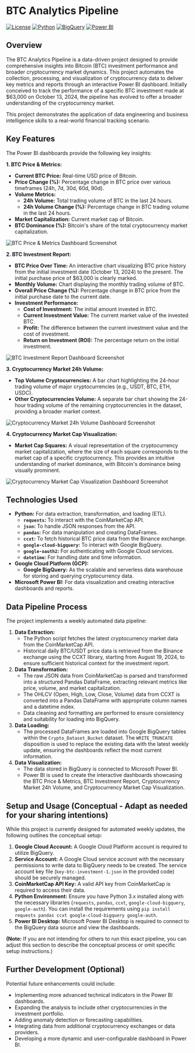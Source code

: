 # BTC Analytics Pipeline

[![License](https://img.shields.io/badge/License-MIT-yellow.svg)](https://opensource.org/licenses/MIT)
[![Python](https://img.shields.io/badge/Python-3.x-blue.svg)](https://www.python.org/)
[![BigQuery](https://img.shields.io/badge/BigQuery-GoogleCloud-blue.svg)](https://cloud.google.com/bigquery)
[![Power BI](https://img.shields.io/badge/Power_BI-Microsoft-blue.svg)](https://powerbi.microsoft.com/)

## Overview

The BTC Analytics Pipeline is a data-driven project designed to provide comprehensive insights into Bitcoin (BTC) investment performance and broader cryptocurrency market dynamics. This project automates the collection, processing, and visualization of cryptocurrency data to deliver key metrics and reports through an interactive Power BI dashboard. Initially conceived to track the performance of a specific BTC investment made at $63,000 on October 13, 2024, the pipeline has evolved to offer a broader understanding of the cryptocurrency market.

This project demonstrates the application of data engineering and business intelligence skills to a real-world financial tracking scenario.

## Key Features

The Power BI dashboards provide the following key insights:

**1. BTC Price & Metrics:**

* **Current BTC Price:** Real-time USD price of Bitcoin.
* **Price Change (%):** Percentage change in BTC price over various timeframes (24h, 7d, 30d, 60d, 90d).
* **Volume Metrics:**
    * **24h Volume:** Total trading volume of BTC in the last 24 hours.
    * **24h Volume Change (%):** Percentage change in BTC trading volume in the last 24 hours.
* **Market Capitalization:** Current market cap of Bitcoin.
* **BTC Dominance (%):** Bitcoin's share of the total cryptocurrency market capitalization.

![BTC Price & Metrics Dashboard Screenshot](images/btc_price_metrics.png)

**2. BTC Investment Report:**

* **BTC Price Over Time:** An interactive chart visualizing BTC price history from the initial investment date (October 13, 2024) to the present. The initial purchase price of $63,000 is clearly marked.
* **Monthly Volume:** Chart displaying the monthly trading volume of BTC.
* **Overall Price Change (%):** Percentage change in BTC price from the initial purchase date to the current date.
* **Investment Performance:**
    * **Cost of Investment:** The initial amount invested in BTC.
    * **Current Investment Value:** The current market value of the invested BTC.
    * **Profit:** The difference between the current investment value and the cost of investment.
    * **Return on Investment (ROI):** The percentage return on the initial investment.

![BTC Investment Report Dashboard Screenshot](images/btc_investment_report.png)

**3. Cryptocurrency Market 24h Volume:**

* **Top Volume Cryptocurrencies:** A bar chart highlighting the 24-hour trading volume of major cryptocurrencies (e.g., USDT, BTC, ETH, USDC).
* **Other Cryptocurrencies Volume:** A separate bar chart showing the 24-hour trading volume of the remaining cryptocurrencies in the dataset, providing a broader market context.

![Cryptocurrency Market 24h Volume Dashboard Screenshot](images/market_volume.png)

**4. Cryptocurrency Market Cap Visualization:**

* **Market Cap Squares:** A visual representation of the cryptocurrency market capitalization, where the size of each square corresponds to the market cap of a specific cryptocurrency. This provides an intuitive understanding of market dominance, with Bitcoin's dominance being visually prominent.

![Cryptocurrency Market Cap Visualization Dashboard Screenshot](images/market_cap_visualization.png)

## Technologies Used

* **Python:** For data extraction, transformation, and loading (ETL).
    * **`requests`:** To interact with the CoinMarketCap API.
    * **`json`:** To handle JSON responses from the API.
    * **`pandas`:** For data manipulation and creating DataFrames.
    * **`ccxt`:** To fetch historical BTC price data from the Binance exchange.
    * **`google-cloud-bigquery`:** To interact with Google BigQuery.
    * **`google-oauth2`:** For authenticating with Google Cloud services.
    * **`datetime`:** For handling date and time information.
* **Google Cloud Platform (GCP):**
    * **Google BigQuery:** As the scalable and serverless data warehouse for storing and querying cryptocurrency data.
* **Microsoft Power BI:** For data visualization and creating interactive dashboards and reports.

## Data Pipeline Process

The project implements a weekly automated data pipeline:

1.  **Data Extraction:**
    * The Python script fetches the latest cryptocurrency market data from the CoinMarketCap API.
    * Historical daily BTC/USDT price data is retrieved from the Binance exchange using the CCXT library, starting from August 19, 2024, to ensure sufficient historical context for the investment report.
2.  **Data Transformation:**
    * The raw JSON data from CoinMarketCap is parsed and transformed into a structured Pandas DataFrame, extracting relevant metrics like price, volume, and market capitalization.
    * The OHLCV (Open, High, Low, Close, Volume) data from CCXT is converted into a Pandas DataFrame with appropriate column names and a datetime index.
    * Data cleaning and formatting are performed to ensure consistency and suitability for loading into BigQuery.
3.  **Data Loading:**
    * The processed DataFrames are loaded into Google BigQuery tables within the `Crypto_Dataset_Bucket` dataset. The `WRITE_TRUNCATE` disposition is used to replace the existing data with the latest weekly update, ensuring the dashboards reflect the most current information.
4.  **Data Visualization:**
    * The data stored in BigQuery is connected to Microsoft Power BI.
    * Power BI is used to create the interactive dashboards showcasing the BTC Price & Metrics, BTC Investment Report, Cryptocurrency Market 24h Volume, and Cryptocurrency Market Cap Visualization.

## Setup and Usage (Conceptual - Adapt as needed for your sharing intentions)

While this project is currently designed for automated weekly updates, the following outlines the conceptual setup:

1.  **Google Cloud Account:** A Google Cloud Platform account is required to utilize BigQuery.
2.  **Service Account:** A Google Cloud service account with the necessary permissions to write data to BigQuery needs to be created. The service account key file (`key-btc-investment-1.json` in the provided code) should be securely managed.
3.  **CoinMarketCap API Key:** A valid API key from CoinMarketCap is required to access their data.
4.  **Python Environment:** Ensure you have Python 3.x installed along with the necessary libraries (`requests`, `pandas`, `ccxt`, `google-cloud-bigquery`, `google-auth`). You can install the requirements using `pip install requests pandas ccxt google-cloud-bigquery google-auth`.
5.  **Power BI Desktop:** Microsoft Power BI Desktop is required to connect to the BigQuery data source and view the dashboards.

**(Note:** If you are not intending for others to run this exact pipeline, you can adjust this section to describe the conceptual process or omit specific setup instructions.)

## Further Development (Optional)

Potential future enhancements could include:

* Implementing more advanced technical indicators in the Power BI dashboards.
* Expanding the analysis to include other cryptocurrencies in the investment portfolio.
* Adding anomaly detection or forecasting capabilities.
* Integrating data from additional cryptocurrency exchanges or data providers.
* Developing a more dynamic and user-configurable dashboard in Power BI.


